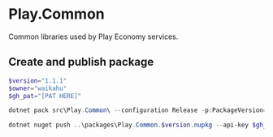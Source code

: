 # Play.Common
Common libraries used by Play Economy services.

## Create and publish package
```powershell
$version="1.1.1"
$owner="waikahu"
$gh_pat="[PAT HERE]"

dotnet pack src\Play.Common\ --configuration Release -p:PackageVersion=$version -p:RepositoryUrl=https://github.com/$owner/play.common -o ..\packages

dotnet nuget push ..\packages\Play.Common.$version.nupkg --api-key $gh_pat --source "github" 
```